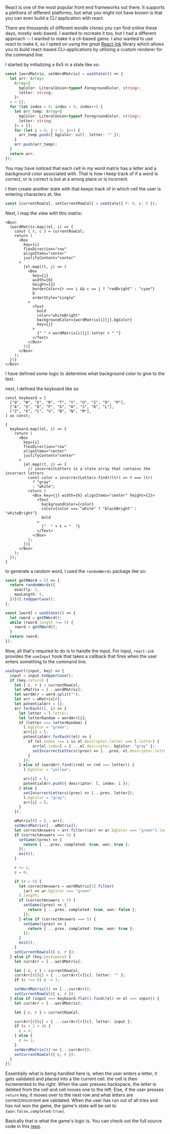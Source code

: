 [//]: <> (raw url: https://raw.githubusercontent.com/portableCoder/portableThoughts/main/blog/thought1.md)

React is one of the most popular front end frameworks out there. It supports a plethora of different platforms, but what you might not have known is that you
can even build a CLI application with react.

There are thousands of different wordle clones you can find online these days, mostly web-based. I wanted to recreate it too, but I had a different approach -- I wanted to make it a cli-based game. I also wanted to use react to make it, so I opted on using the great [React-Ink](https://github.com/vadimdemedes/ink) library which allows you to build react-based
CLI-applications by utilizing a custom renderer for the command line.

I started by initializing a 6x5 in a state like so:

```ts
const [wordMatrix, setWordMatrix] = useState(() => {
  let arr: Array<
    Array<{
      bgColor: LiteralUnion<typeof ForegroundColor, string>;
      letter: string;
    }>
  > = [];
  for (let index = 0; index < 6; index++) {
    let arr_temp: Array<{
      bgColor: LiteralUnion<typeof ForegroundColor, string>;
      letter: string;
    }> = [];
    for (let j = 0; j < 5; j++) {
      arr_temp.push({ bgColor: null, letter: "" });
    }
    arr.push(arr_temp);
  }
  return arr;
});
```

You may have noticed that each cell in my word matrix has a letter and a background color associated with. That is how i keep track of if a word is correct, or is correct
is but at a wrong place or is incorrent.

I then create another state with that keeps track of in which cell the user is entering characters at, like

```ts
const [currentRowCol, setCurrentRowCol] = useState({ r: 0, c: 0 });
```

Next, I map the view with this matrix:

```tsx
<Box>
  {wordMatrix.map((el, i) => {
    const { r, c } = currentRowCol;
    return (
      <Box
        key={i}
        flexDirection="row"
        alignItems="center"
        justifyContent="center"
      >
        {el.map((t, j) => (
          <Box
            key={j}
            width={6}
            height={2}
            borderColor={r === i && c == j ? "redBright" : "cyan"}
            b
            orderStyle="single"
          >
            <Text
              bold
              color="whiteBright"
              backgroundColor={wordMatrix[i][j].bgColor}
              key={j}
            >
              {" " + wordMatrix[i][j].letter + " "}
            </Text>
          </Box>
        ))}
      </Box>
    );
  })}
</Box>
```

I have defined some logic to determine what background color to give to the text.

next, I defined the keyboard like so

```tsx
const keyboard = [
  ["Q", "W", "E", "R", "T", "Y", "U", "I", "O", "P"],
  ["A", "S", "D", "F", "G", "H", "J", "K", "L"],
  ["Z", "X", "C", "V", "B", "N", "M"],
] as const;

{
  keyboard.map((el, i) => {
    return (
      <Box
        key={i}
        flexDirection="row"
        alignItems="center"
        justifyContent="center"
      >
        {el.map((t, j) => {
          // incorrectLetters is a state array that contains the incorrect letters
          const color = incorrectLetters.find((ltr) => t === ltr)
            ? "gray"
            : "white";
          return (
            <Box key={j} width={6} alignItems="center" height={2}>
              <Text
                backgroundColor={color}
                color={color === "white" ? "blackBright" : "whiteBright"}
                bold
              >
                {"  " + t + "  "}
              </Text>
            </Box>
          );
        })}
      </Box>
    );
  });
}
```

to generate a random word, I used the `randomWords` package like so:

```ts
const getRWord = () => {
  return randomWords({
    exactly: 1,
    maxLength: 5,
  })[0].toUpperCase();
};

const [word] = useState(() => {
  let rword = getRWord();
  while (rword.length !== 5) {
    rword = getRWord();
  }
  return rword;
});
```

Now, all that's required to do is to handle the input. For input, `react-ink` provides the `useInput` hook that takes a callback that fires when the user enters something to the command line.

```ts
useInput((input, key) => {
  input = input.toUpperCase();
  if (key.return) {
    let { c, r } = currentRowCol;
    let wMatrix = [...wordMatrix];
    let wordArr = word.split("");
    let arr = wMatrix[r];
    let potentialArr = [];
    arr.forEach((l, i) => {
      let letter = l.letter;
      let letterRandom = wordArr[i];
      if (letter === letterRandom) {
        l.bgColor = "green";
        arr[i] = l;
        potentialArr.forEach((el) => {
          if (el.index !== i && el.descriptor.letter === l.letter) {
            arr[el.index] = { ...el.descriptor, bgColor: "gray" };
            setIncorrectLetters((prev) => [...prev, el.descriptor.letter]);
          }
        });
      } else if (wordArr.find((rnd) => rnd === letter)) {
        l.bgColor = "yellow";

        arr[i] = l;
        potentialArr.push({ descriptor: l, index: i });
      } else {
        setIncorrectLetters((prev) => [...prev, letter]);
        l.bgColor = "gray";
        arr[i] = l;
      }
    });

    wMatrix[r] = [...arr];
    setWordMatrix([...wMatrix]);
    let correctAnswers = arr.filter((ar) => ar.bgColor === "green").length;
    if (correctAnswers === 5) {
      setGame((prev) => {
        return { ...prev, completed: true, won: true };
      });
      exit();
    }

    r += 1;
    c = 0;

    if (r > 5) {
      let correctAnswers = wordMatrix[5].filter(
        (ar) => ar.bgColor === "green"
      ).length;
      if (correctAnswers < 5) {
        setGame((prev) => {
          return { ...prev, completed: true, won: false };
        });
      } else if (correctAnswers === 5) {
        setGame((prev) => {
          return { ...prev, completed: true, won: true };
        });
      }
      exit();
    }
    setCurrentRowCol({ c, r });
  } else if (key.backspace) {
    let currArr = [...wordMatrix];

    let { c, r } = currentRowCol;
    currArr[r][c] = { ...currArr[r][c], letter: "" };
    if (c !== 0) c -= 1;

    setWordMatrix(() => [...currArr]);
    setCurrentRowCol({ c, r });
  } else if (input === keyboard.flat().find((el) => el === input)) {
    let currArr = [...wordMatrix];

    let { c, r } = currentRowCol;

    currArr[r][c] = { ...currArr[r][c], letter: input };
    if (c + 1 > 4) {
      c = 4;
    } else {
      c += 1;
    }
    setWordMatrix(() => [...currArr]);
    setCurrentRowCol({ c, r });
  }
});
```

Essentially what is being handled here is, when the user enters a letter, it gets validated and placed into a the current cell. the cell is then incremented to the right. When the user presses backspace, the letter is deleted from the cell and cell moves one to the left. Else, if the user presses `return` key, it moves over to the next row and what letters are correct/incorrent are validated. When the user has run out of all tries and has not won the game, the game's state will be set to `{won:false,completed:true}`.

Basically that is what the game's logic is. You can check out the full source code in this [repo](https://github.com/portableCoder/Wordly).
